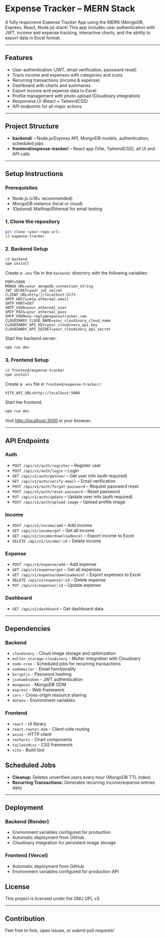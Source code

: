 # Expense Tracker – MERN Stack

A fully responsive Expense Tracker App using the MERN (MongoDB, Express, React, Node.js) stack! This app includes user authentication with JWT, income and expense tracking, interactive charts, and the ability to export data in Excel format.

---

## Features

- User authentication (JWT, email verification, password reset)
- Track income and expenses with categories and icons
- Recurring transactions (income & expense)
- Dashboard with charts and summaries
- Export income and expense data to Excel
- Profile management with photo upload (Cloudinary integration)
- Responsive UI (React + TailwindCSS)
- API endpoints for all major actions

---

## Project Structure

- **backend/** – Node.js/Express API, MongoDB models, authentication, scheduled jobs
- **frontend/expense-tracker/** – React app (Vite, TailwindCSS), all UI and API calls

---

## Setup Instructions

### Prerequisites

- Node.js (v18+ recommended)
- MongoDB instance (local or cloud)
- (Optional) Mailtrap/Ethereal for email testing

### 1. Clone the repository

```bash
git clone <your-repo-url>
cd expense-tracker
```

### 2. Backend Setup

```bash
cd backend
npm install
```

Create a `.env` file in the `backend/` directory with the following variables:

```
PORT=5000
MONGO_URL=your_mongodb_connection_string
JWT_SECRET=your_jwt_secret
CLIENT_URL=http://localhost:5173
SMTP_HOST=smtp.ethereal.email
SMTP_PORT=587
SMTP_USER=your_ethereal_user
SMTP_PASS=your_ethereal_pass
SMTP_FROM=no-reply@expensetracker.com
CLOUDINARY_CLOUD_NAME=your_cloudinary_cloud_name
CLOUDINARY_API_KEY=your_cloudinary_api_key
CLOUDINARY_API_SECRET=your_cloudinary_api_secret
```

Start the backend server:

```bash
npm run dev
```

### 3. Frontend Setup

```bash
cd frontend/expense-tracker
npm install
```

Create a `.env` file in `frontend/expense-tracker/`:

```
VITE_API_URL=http://localhost:5000
```

Start the frontend:

```bash
npm run dev
```

Visit [http://localhost:3000](http://localhost:3000) in your browser.

---

## API Endpoints

### Auth
- `POST /api/v1/auth/register` – Register user
- `POST /api/v1/auth/login` – Login
- `GET /api/v1/auth/getUser` – Get user info (auth required)
- `GET /api/v1/auth/verify-email` – Email verification
- `POST /api/v1/auth/forgot-password` – Request password reset
- `POST /api/v1/auth/reset-password` – Reset password
- `PUT /api/v1/auth/update` – Update user info (auth required)
- `POST /api/v1/auth/upload-image` – Upload profile image

### Income
- `POST /api/v1/income/add` – Add income
- `GET /api/v1/income/get` – Get all income
- `GET /api/v1/income/downloadexcel` – Export income to Excel
- `DELETE /api/v1/income/:id` – Delete income

### Expense
- `POST /api/v1/expense/add` – Add expense
- `GET /api/v1/expense/get` – Get all expenses
- `GET /api/v1/expense/downloadexcel` – Export expenses to Excel
- `DELETE /api/v1/expense/:id` – Delete expense
- `PUT /api/v1/expense/:id` – Update expense

### Dashboard
- `GET /api/v1/dashboard` – Get dashboard data

---

## Dependencies

### Backend
- `cloudinary` - Cloud image storage and optimization
- `multer-storage-cloudinary` - Multer integration with Cloudinary
- `node-cron` - Scheduled jobs for recurring transactions
- `nodemailer` - Email functionality
- `bcryptjs` - Password hashing
- `jsonwebtoken` - JWT authentication
- `mongoose` - MongoDB ODM
- `express` - Web framework
- `cors` - Cross-origin resource sharing
- `dotenv` - Environment variables

### Frontend
- `react` - UI library
- `react-router-dom` - Client-side routing
- `axios` - HTTP client
- `recharts` - Chart components
- `tailwindcss` - CSS framework
- `vite` - Build tool

## Scheduled Jobs

- **Cleanup:** Deletes unverified users every hour (MongoDB TTL index)
- **Recurring Transactions:** Generates recurring income/expense entries daily

---

## Deployment

### Backend (Render)
- Environment variables configured for production
- Automatic deployment from GitHub
- Cloudinary integration for persistent image storage

### Frontend (Vercel)
- Automatic deployment from GitHub
- Environment variables configured for production API

## License

This project is licensed under the GNU GPL v3.

---

## Contribution

Feel free to fork, open issues, or submit pull requests!

